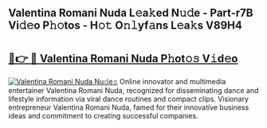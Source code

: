 ## Valentina Romani Nuda L𝚎a𝚔ed N𝚞𝚍e - Part-r7B Vi𝚍𝚎o P𝚑𝚘tos - H𝚘𝚝 O𝚗𝚕yf𝚊ns L𝚎a𝚔s V89H4

# <h2><a href="http://kfd23jl.oniu.top/?m=Valentina+Romani+Nuda">🔗👉 🔴 Valentina Romani Nuda P𝚑ot𝚘𝚜 V𝚒d𝚎o</a></h2>

[![Valentina Romani Nuda Nu𝚍e𝚜](https://i.imgur.com/0qMVB7G.gif)](http://kfd23jl.oniu.top/?m=Valentina+Romani+Nuda)
Online innovator and multimedia entertainer Valentina Romani Nuda, recognized for disseminating dance and lifestyle information via viral dance routines and compact clips. Visionary entrepreneur Valentina Romani Nuda, famed for their innovative business ideas and commitment to creating successful companies.  
